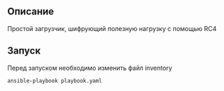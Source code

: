 ## Описание 
Простой загрузчик, шифрующий полезную нагрузку с помощью RC4

## Запуск
Перед запуском необходимо изменить файл inventory 
```
ansible-playbook playbook.yaml
```
